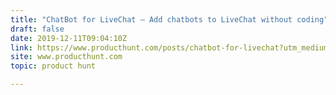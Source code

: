 ```yaml
---
title: "ChatBot for LiveChat — Add chatbots to LiveChat without coding"
draft: false
date: 2019-12-11T09:04:10Z
link: https://www.producthunt.com/posts/chatbot-for-livechat?utm_medium=RSS&utm_source=hune
site: www.producthunt.com
topic: product hunt  

---
```


